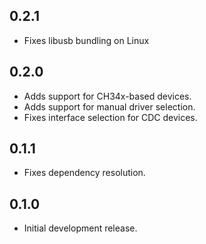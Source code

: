 ## 0.2.1

* Fixes libusb bundling on Linux

## 0.2.0

* Adds support for CH34x-based devices.
* Adds support for manual driver selection.
* Fixes interface selection for CDC devices.

## 0.1.1

* Fixes dependency resolution.

## 0.1.0

* Initial development release.
